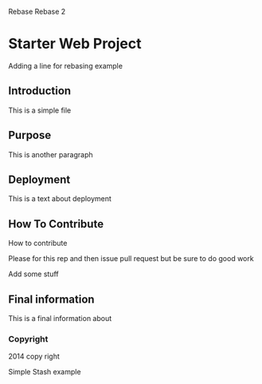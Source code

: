 Rebase
Rebase 2

# Starter Web Project

Adding a line for rebasing example

## Introduction
This is a simple file

## Purpose
This is another paragraph

## Deployment
This is a text about deployment

## How To Contribute
How to contribute

Please for this rep and then issue pull request
but be sure to do good work

Add some stuff 

## Final information
This is a final information about

### Copyright
2014 copy right

Simple Stash example